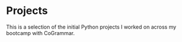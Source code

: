 # Projects
This is a selection of the initial Python projects I worked on across my bootcamp with CoGrammar.
